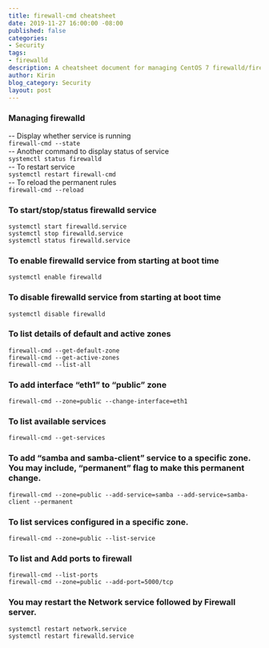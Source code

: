 ```yaml
---
title: firewall-cmd cheatsheet
date: 2019-11-27 16:00:00 -08:00
published: false
categories:
- Security
tags:
- firewalld
description: A cheatsheet document for managing CentOS 7 firewalld/firewall-cmd
author: Kirin
blog_category: Security
layout: post
---
```


### Managing firewalld  
-- Display whether service is running  
`firewall-cmd --state`  
-- Another command to display status of service  
`systemctl status firewalld`  
-- To restart service  
`systemctl restart firewall-cmd`  
-- To reload the permanent rules  
`firewall-cmd --reload`  

### To start/stop/status firewalld service  
`systemctl start firewalld.service`  
`systemctl stop firewalld.service`  
`systemctl status firewalld.service`  

### To enable firewalld service from starting at boot time  
`systemctl enable firewalld`  

### To disable firewalld service from starting at boot time  
`systemctl disable firewalld`  

### To list details of default and active zones  
`firewall-cmd --get-default-zone`  
`firewall-cmd --get-active-zones`  
`firewall-cmd --list-all`  

### To add interface “eth1” to “public” zone  
`firewall-cmd --zone=public --change-interface=eth1`  

### To list available services  
`firewall-cmd --get-services`  

### To add “samba and samba-client” service to a specific zone. You may include, “permanent” flag to make this permanent change.  
`firewall-cmd --zone=public --add-service=samba --add-service=samba-client --permanent`  

### To list services configured in a specific zone.  
`firewall-cmd --zone=public --list-service`  

### To list and Add ports to firewall  
`firewall-cmd --list-ports`  
`firewall-cmd --zone=public --add-port=5000/tcp`  

### You may restart the Network service followed by Firewall server.  
`systemctl restart network.service`  
`systemctl restart firewalld.service`  
